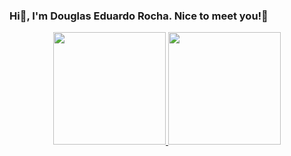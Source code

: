 ### Hi👋, I'm Douglas Eduardo Rocha. Nice to meet you!🤗

<div align="center">
  <a href="https://github.com/douglasedurocha">
  <img height="180em" src="https://github-readme-stats.vercel.app/api?username=douglasedurocha&show_icons=true&theme=dracula&include_all_commits=true&count_private=true"/>
  <img height="180em" src="https://github-readme-stats.vercel.app/api/top-langs/?username=douglasedurocha&layout=compact&langs_count=7&theme=dracula"/>
</div>
